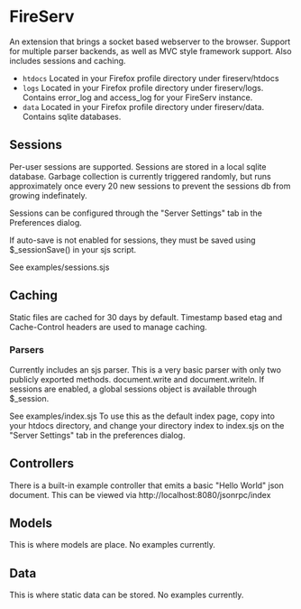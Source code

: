 # FireServ
An extension that brings a socket based webserver to the browser. Support for 
multiple parser backends, as well as MVC style framework support. Also includes 
sessions and caching.

* `htdocs` Located in your Firefox profile directory under fireserv/htdocs
* `logs` Located in your Firefox profile directory under fireserv/logs. 
Contains error_log and access_log for your FireServ instance.
* `data` Located in your Firefox profile directory under fireserv/data. 
Contains sqlite databases.

## Sessions
Per-user sessions are supported. Sessions are stored in a local sqlite 
database. Garbage collection is currently triggered randomly, but runs 
approximately once every 20 new sessions to prevent the sessions db from 
growing indefinately.

Sessions can be configured through the "Server Settings" tab in the Preferences 
dialog.

If auto-save is not enabled for sessions, they must be saved using 
$_sessionSave() in your sjs script.

See examples/sessions.sjs

## Caching
Static files are cached for 30 days by default. Timestamp based etag and 
Cache-Control headers are used to manage caching.

### Parsers
Currently includes an sjs parser. This is a very basic parser with only two 
publicly exported methods. document.write and document.writeln. If sessions are 
enabled, a global sessions object is available through $_session.

See examples/index.sjs
To use this as the default index page, copy into your htdocs directory, and 
change your directory index to index.sjs on the "Server Settings" tab in the 
preferences dialog.

## Controllers
There is a built-in example controller that emits a basic "Hello World" json 
document. This can be viewed via http://localhost:8080/jsonrpc/index

## Models
This is where models are place. No examples currently.

## Data
This is where static data can be stored. No examples currently.
